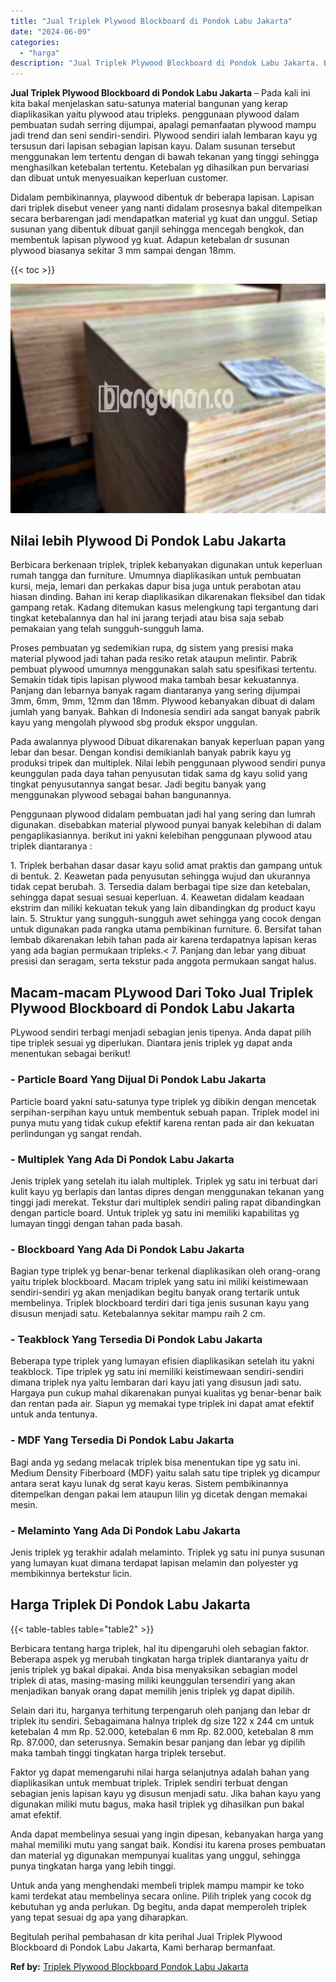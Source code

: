 ```yaml
---
title: "Jual Triplek Plywood Blockboard di Pondok Labu Jakarta"
date: "2024-06-09"
categories: 
  - "harga"
description: "Jual Triplek Plywood Blockboard di Pondok Labu Jakarta. Begitulah perihal pembahasan dr kita perihal Jual Triplek Plywood Blockboard di Pondok Labu Jakarta,..."
---
```


**Jual Triplek Plywood Blockboard di Pondok Labu Jakarta** – Pada kali ini kita bakal menjelaskan satu-satunya material bangunan yang kerap diaplikasikan yaitu plywood atau tripleks. penggunaan plywood dalam pembuatan sudah serring dijumpai, apalagi pemanfaatan plywood mampu jadi trend dan seni sendiri-sendiri. Plywood sendiri ialah lembaran kayu yg tersusun dari lapisan sebagian lapisan kayu. Dalam susunan tersebut menggunakan lem tertentu dengan di bawah tekanan yang tinggi sehingga menghasilkan ketebalan tertentu. Ketebalan yg dihasilkan pun bervariasi dan dibuat untuk menyesuaikan keperluan customer.

Didalam pembikinannya, playwood dibentuk dr beberapa lapisan. Lapisan dari triplek disebut veneer yang nanti didalam prosesnya bakal ditempelkan secara berbarengan jadi mendapatkan material yg kuat dan unggul. Setiap susunan yang dibentuk dibuat ganjil sehingga mencegah bengkok, dan membentuk lapisan plywood yg kuat. Adapun ketebalan dr susunan plywood biasanya sekitar 3 mm sampai dengan 18mm.

{{< toc >}}

![Jual Triplek Plywood Blockboard di Pondok Labu Jakarta](/images/jual-triplek-murah-28.png)

## Nilai lebih Plywood Di Pondok Labu Jakarta

Berbicara berkenaan triplek, triplek kebanyakan digunakan untuk keperluan rumah tangga dan furniture. Umumnya diaplikasikan untuk pembuatan kursi, meja, lemari dan perkakas dapur bisa juga untuk perabotan atau hiasan dinding. Bahan ini kerap diaplikasikan dikarenakan fleksibel dan tidak gampang retak. Kadang ditemukan kasus melengkung tapi tergantung dari tingkat ketebalannya dan hal ini jarang terjadi atau bisa saja sebab pemakaian yang telah sungguh-sungguh lama.

Proses pembuatan yg sedemikian rupa, dg sistem yang presisi maka material plywood jadi tahan pada resiko retak ataupun melintir. Pabrik pembuat plywood umumnya menggunakan salah satu spesifikasi tertentu. Semakin tidak tipis lapisan plywood maka tambah besar kekuatannya. Panjang dan lebarnya banyak ragam diantaranya yang sering dijumpai 3mm, 6mm, 9mm, 12mm dan 18mm. Plywood kebanyakan dibuat di dalam jumlah yang banyak. Bahkan di Indonesia sendiri ada sangat banyak pabrik kayu yang mengolah plywood sbg produk ekspor unggulan.

Pada awalannya plywood Dibuat dikarenakan banyak keperluan papan yang lebar dan besar. Dengan kondisi demikianlah banyak pabrik kayu yg produksi tripek dan multiplek. Nilai lebih penggunaan plywood sendiri punya keunggulan pada daya tahan penyusutan tidak sama dg kayu solid yang tingkat penyusutannya sangat besar. Jadi begitu banyak yang menggunakan plywood sebagai bahan bangunannya.

Penggunaan plywood didalam pembuatan jadi hal yang sering dan lumrah digunakan. disebabkan material plywood punyai banyak kelebihan di dalam pengaplikasiannya. berikut ini yakni kelebihan penggunaan plywood atau triplek diantaranya :

1\. Triplek berbahan dasar dasar kayu solid amat praktis dan gampang untuk di bentuk. 2. Keawetan pada penyusutan sehingga wujud dan ukurannya tidak cepat berubah. 3. Tersedia dalam berbagai tipe size dan ketebalan, sehingga dapat sesuai sesuai keperluan. 4. Keawetan didalam keadaan ekstrim dan miliki kekuatan tekuk yang lain dibandingkan dg product kayu lain. 5. Struktur yang sungguh-sungguh awet sehingga yang cocok dengan untuk digunakan pada rangka utama pembikinan furniture. 6. Bersifat tahan lembab dikarenakan lebih tahan pada air karena terdapatnya lapisan keras yang ada bagian permukaan tripleks.< 7. Panjang dan lebar yang dibuat presisi dan seragam, serta tekstur pada anggota permukaan sangat halus.

## Macam-macam PLywood Dari Toko Jual Triplek Plywood Blockboard di Pondok Labu Jakarta

PLywood sendiri terbagi menjadi sebagian jenis tipenya. Anda dapat pilih tipe triplek sesuai yg diperlukan. Diantara jenis triplek yg dapat anda menentukan sebagai berikut!

### \- Particle Board Yang Dijual Di Pondok Labu Jakarta

Particle board yakni satu-satunya type triplek yg dibikin dengan mencetak serpihan-serpihan kayu untuk membentuk sebuah papan. Triplek model ini punya mutu yang tidak cukup efektif karena rentan pada air dan kekuatan perlindungan yg sangat rendah.

### \- Multiplek Yang Ada Di Pondok Labu Jakarta

Jenis triplek yang setelah itu ialah multiplek. Triplek yg satu ini terbuat dari kulit kayu yg berlapis dan lantas dipres dengan menggunakan tekanan yang tinggi jadi merekat. Tekstur dari multiplek sendiri paling rapat dibandingkan dengan particle board. Untuk triplek yg satu ini memiliki kapabilitas yg lumayan tinggi dengan tahan pada basah.

### \- Blockboard Yang Ada Di Pondok Labu Jakarta

Bagian type triplek yg benar-benar terkenal diaplikasikan oleh orang-orang yaitu triplek blockboard. Macam triplek yang satu ini miliki keistimewaan sendiri-sendiri yg akan menjadikan begitu banyak orang tertarik untuk membelinya. Triplek blockboard terdiri dari tiga jenis susunan kayu yang disusun menjadi satu. Ketebalannya sekitar mampu raih 2 cm.

### \- Teakblock Yang Tersedia Di Pondok Labu Jakarta

Beberapa type triplek yang lumayan efisien diaplikasikan setelah itu yakni teakblock. Tipe triplek yg satu ini memiliki keistimewaan sendiri-sendiri dimana triplek nya yaitu lembaran dari kayu jati yang disusun jadi satu. Hargaya pun cukup mahal dikarenakan punyai kualitas yg benar-benar baik dan rentan pada air. Siapun yg memakai type triplek ini dapat amat efektif untuk anda tentunya.

### \- MDF Yang Tersedia Di Pondok Labu Jakarta

Bagi anda yg sedang melacak triplek bisa menentukan tipe yg satu ini. Medium Density Fiberboard (MDF) yaitu salah satu tipe triplek yg dicampur antara serat kayu lunak dg serat kayu keras. Sistem pembikinannya ditempelkan dengan pakai lem ataupun lilin yg dicetak dengan memakai mesin.

### \- Melaminto Yang Ada Di Pondok Labu Jakarta

Jenis triplek yg terakhir adalah melaminto. Triplek yg satu ini punya susunan yang lumayan kuat dimana terdapat lapisan melamin dan polyester yg membikinnya bertekstur licin.

## Harga Triplek Di Pondok Labu Jakarta

{{< table-tables table="table2" >}}

Berbicara tentang harga triplek, hal itu dipengaruhi oleh sebagian faktor. Beberapa aspek yg merubah tingkatan harga triplek diantaranya yaitu dr jenis triplek yg bakal dipakai. Anda bisa menyaksikan sebagian model triplek di atas, masing-masing miliki keunggulan tersendiri yang akan menjadikan banyak orang dapat memilih jenis triplek yg dapat dipilih.

Selain dari itu, harganya terhitung terpengaruh oleh panjang dan lebar dr triplek itu sendiri. Sebagaimana halnya triplek dg size 122 x 244 cm untuk ketebalan 4 mm Rp. 52.000, ketebalan 6 mm Rp. 82.000, ketebalan 8 mm Rp. 87.000, dan seterusnya. Semakin besar panjang dan lebar yg dipilih maka tambah tinggi tingkatan harga triplek tersebut.

Faktor yg dapat memengaruhi nilai harga selanjutnya adalah bahan yang diaplikasikan untuk membuat triplek. Triplek sendiri terbuat dengan sebagian jenis lapisan kayu yg disusun menjadi satu. Jika bahan kayu yang digunakan miliki mutu bagus, maka hasil triplek yg dihasilkan pun bakal amat efektif.

Anda dapat membelinya sesuai yang ingin dipesan, kebanyakan harga yang mahal memiliki mutu yang sangat baik. Kondisi itu karena proses pembuatan dan material yg digunakan mempunyai kualitas yang unggul, sehingga punya tingkatan harga yang lebih tinggi.

Untuk anda yang menghendaki membeli triplek mampu mampir ke toko kami terdekat atau membelinya secara online. Pilih triplek yang cocok dg kebutuhan yg anda perlukan. Dg begitu, anda dapat memperoleh triplek yang tepat sesuai dg apa yang diharapkan.

Begitulah perihal pembahasan dr kita perihal Jual Triplek Plywood Blockboard di Pondok Labu Jakarta, Kami berharap bermanfaat.

**Ref by:** [Triplek Plywood Blockboard Pondok Labu Jakarta](https://id.wikipedia.org/wiki/Triplek)
